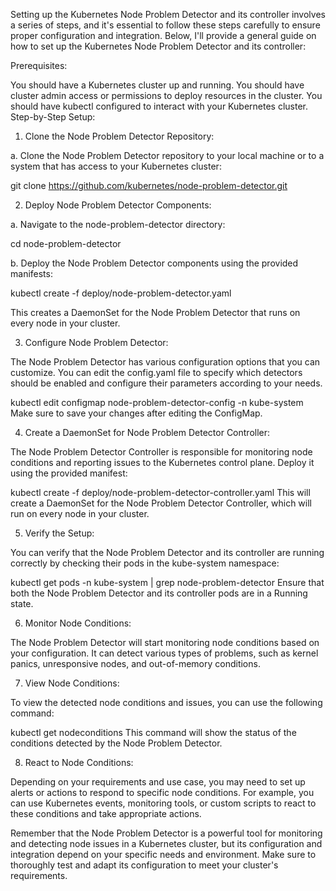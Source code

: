 Setting up the Kubernetes Node Problem Detector and its controller involves a series of steps, and it's essential to follow these steps carefully to ensure proper configuration and integration. Below, I'll provide a general guide on how to set up the Kubernetes Node Problem Detector and its controller:

Prerequisites:

You should have a Kubernetes cluster up and running.
You should have cluster admin access or permissions to deploy resources in the cluster.
You should have kubectl configured to interact with your Kubernetes cluster.
Step-by-Step Setup:

1. Clone the Node Problem Detector Repository:
   
a. Clone the Node Problem Detector repository to your local machine or to a system that has access to your Kubernetes cluster:

git clone https://github.com/kubernetes/node-problem-detector.git

2. Deploy Node Problem Detector Components:
   
a. Navigate to the node-problem-detector directory:

cd node-problem-detector

b. Deploy the Node Problem Detector components using the provided manifests:

kubectl create -f deploy/node-problem-detector.yaml

This creates a DaemonSet for the Node Problem Detector that runs on every node in your cluster.

3. Configure Node Problem Detector:

The Node Problem Detector has various configuration options that you can customize. You can edit the config.yaml file to specify which detectors should be enabled and configure their parameters according to your needs.


kubectl edit configmap node-problem-detector-config -n kube-system
Make sure to save your changes after editing the ConfigMap.

4. Create a DaemonSet for Node Problem Detector Controller:

The Node Problem Detector Controller is responsible for monitoring node conditions and reporting issues to the Kubernetes control plane. Deploy it using the provided manifest:

kubectl create -f deploy/node-problem-detector-controller.yaml
This will create a DaemonSet for the Node Problem Detector Controller, which will run on every node in your cluster.

5. Verify the Setup:

You can verify that the Node Problem Detector and its controller are running correctly by checking their pods in the kube-system namespace:


kubectl get pods -n kube-system | grep node-problem-detector
Ensure that both the Node Problem Detector and its controller pods are in a Running state.

6. Monitor Node Conditions:

The Node Problem Detector will start monitoring node conditions based on your configuration. It can detect various types of problems, such as kernel panics, unresponsive nodes, and out-of-memory conditions.

7. View Node Conditions:

To view the detected node conditions and issues, you can use the following command:

kubectl get nodeconditions
This command will show the status of the conditions detected by the Node Problem Detector.

8. React to Node Conditions:

Depending on your requirements and use case, you may need to set up alerts or actions to respond to specific node conditions. For example, you can use Kubernetes events, monitoring tools, or custom scripts to react to these conditions and take appropriate actions.

Remember that the Node Problem Detector is a powerful tool for monitoring and detecting node issues in a Kubernetes cluster, but its configuration and integration depend on your specific needs and environment. Make sure to thoroughly test and adapt its configuration to meet your cluster's requirements.
